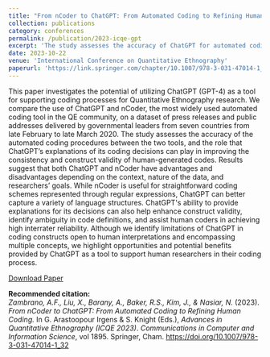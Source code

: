 ```yaml
---
title: "From nCoder to ChatGPT: From Automated Coding to Refining Human Coding"
collection: publications
category: conferences
permalink: /publication/2023-icqe-gpt
excerpt: 'The study assesses the accuracy of ChatGPT for automated coding and the role that its explanations of its coding decisions can play in improving the consistency and construct validity of human-generated codes. Results suggest that ChatGPT can better capture a variety of language structures compared to other automated coding tools. ChatGPT’s ability to provide explanations for its decisions can also help enhance construct validity, identify ambiguity in code definitions, and assist human coders in achieving high interrater reliability.'
date: 2023-10-22
venue: 'International Conference on Quantitative Ethnography'
paperurl: 'https://link.springer.com/chapter/10.1007/978-3-031-47014-1_32'
---
```


This paper investigates the potential of utilizing ChatGPT (GPT-4) as a tool for supporting coding processes for Quantitative Ethnography research. We compare the use of ChatGPT and nCoder, the most widely used automated coding tool in the QE community, on a dataset of press releases and public addresses delivered by governmental leaders from seven countries from late February to late March 2020. The study assesses the accuracy of the automated coding procedures between the two tools, and the role that ChatGPT’s explanations of its coding decisions can play in improving the consistency and construct validity of human-generated codes. Results suggest that both ChatGPT and nCoder have advantages and disadvantages depending on the context, nature of the data, and researchers’ goals. While nCoder is useful for straightforward coding schemes represented through regular expressions, ChatGPT can better capture a variety of language structures. ChatGPT's ability to provide explanations for its decisions can also help enhance construct validity, identify ambiguity in code definitions, and assist human coders in achieving high interrater reliability. Although we identify limitations of ChatGPT in coding constructs open to human interpretations and encompassing multiple concepts, we highlight opportunities and potential benefits provided by ChatGPT as a tool to support human researchers in their coding process.

[Download Paper](https://link.springer.com/chapter/10.1007/978-3-031-47014-1_32)

<b>Recommended citation:</b><br>
<i>Zambrano, A.F., Liu, X., Barany, A., Baker, R.S., Kim, J., & Nasiar, N.</i> (2023). 
<i>From nCoder to ChatGPT: From Automated Coding to Refining Human Coding.</i> 
In G. Arastoopour Irgens & S. Knight (Eds.), <i>Advances in Quantitative Ethnography (ICQE 2023)</i>. 
<i>Communications in Computer and Information Science</i>, vol 1895. Springer, Cham. 
<a href="https://doi.org/10.1007/978-3-031-47014-1_32">https://doi.org/10.1007/978-3-031-47014-1_32</a>
